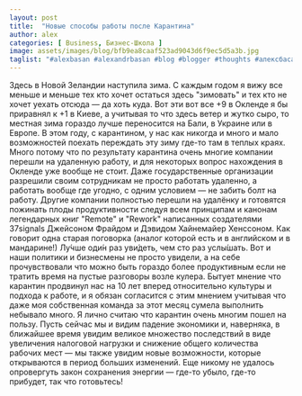 ```yaml
---
layout: post
title:  "Новые способы работы после Карантина"
author: alex
categories: [ Business, Бизнес-Школа ]
image: assets/images/blog/bfb9ea8caaf523ad9043d6f9ec5d5a3b.jpg
taglist: "#alexbasan #alexandrbasan #blog #blogger #thoughts #алексбасан #александрбасан #блог #блоггер #мысливмоейголове #карантин"
---
```


Здесь в Новой Зеландии наступила зима. С каждым годом я вижу все меньше и меньше тех кто хочет остаться здесь "зимовать" и тех кто не хочет уехать отсюда — да хоть куда. Вот эти вот все +9 в Окленде я бы приравнял к +1 в Киеве, а учитывая то что здесь ветер и жутко сыро, то местная зима гораздо лучше переносится на Бали, в Украине или в Европе. В этом году, с карантином, у нас как никогда и много и мало возможностей поехать переждать эту зиму где-то там в теплых краях. Много потому что по результату карантина очень многие компании перешли на удаленную работу, и для некоторых вопрос нахождения в Окленде уже вообще не стоит. Даже государственные организации разрешили своим сотрудникам не просто работать удаленно, а работать вообще где угодно, с одним условием — не забить болт на работу. Другие компании полностью перешли на удалёнку и готовятся пожинать плоды продуктивности следуя всем принципам и канонам легендарных книг "Remote" и "Rework" написанных создателями 37signals Джейсоном Фрайдом и Дэвидом Хайнемайер Хенссоном. Как говорит одна старая поговорка (аналог которой есть и в английском и в мандарине!) Лу́чше оди́н раз уви́деть, чем сто раз услы́шать. Вот и наши политики и бизнесмены не просто увидели, а на себе прочувствовали что можно быть гораздо более продуктивным если не тратить время на пустые разговоры возле кулера. Бытует мнение что карантин продвинул нас на 10 лет вперед относительно культуры и подхода к работе, и я обязан согласится с этим мнением учитывая что даже моя собственная команда за этот месяц сумела выполнить небывало много. Я лично считаю что карантин очень многим пошел на пользу. Пусть сейчас мы и видим падение экономики и, наверняка, в ближайшее время увидим великое множество последствий в виде увеличения налоговой нагрузки и снижение общего количества рабочих мест — мы также увидим новые возможности, которые открываются в период больших изменений. Еще никому не удалось опровергуть закон сохранения энергии — где-то убыло, где-то прибудет, так что готовьтесь!